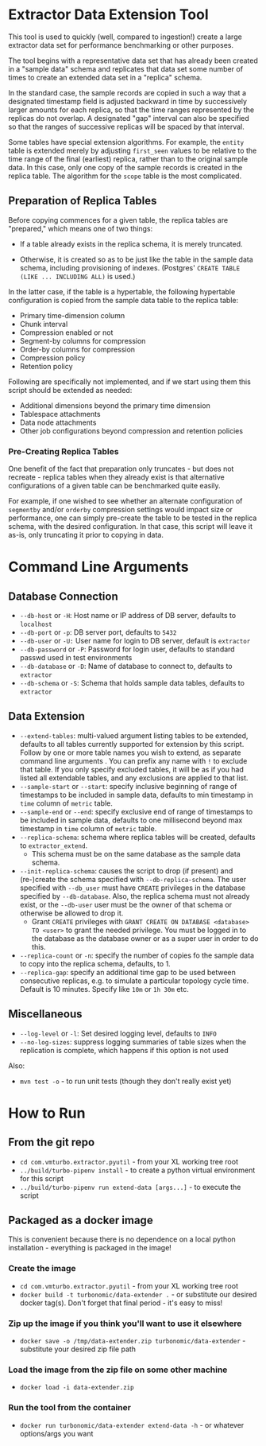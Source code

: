 # Extractor Data Extension Tool

This tool is used to quickly (well, compared to ingestion!) create a large extractor data set
for performance benchmarking or other purposes.

The tool begins with a representative data set that has already been created in a "sample data"
schema and replicates that data set some number of times to create an extended data set in a
"replica" schema.

In the standard case, the sample records are copied in such a way that a designated timestamp
field is adjusted backward in time by successively larger amounts for each replica,
so that the time ranges represented by the replicas do not overlap. A designated "gap" interval
can also be specified so that the ranges of successive replicas will be spaced by that interval.

Some tables have special extension algorithms. For example, the `entity` table is extended merely
by adjusting `first_seen` values to be relative to the time range of the final (earliest) replica,
rather than to the original sample data. In this case, only one copy of the sample records is
created in the replica table. The algorithm for the `scope` table is the most complicated.

## Preparation of Replica Tables

Before copying commences for a given table, the replica tables are "prepared," which means one of
two things:

* If a table already exists in the replica schema, it is merely truncated.

* Otherwise, it is created so as to be just like the table in the sample data schema, including
  provisioning of indexes. (Postgres' `CREATE TABLE (LIKE ... INCLUDING ALL)` is used.)
  
In the latter case, if the table is a hypertable, the following hypertable configuration is
copied from the sample data table to the replica table:

* Primary time-dimension column
* Chunk interval
* Compression enabled or not
* Segment-by columns for compression
* Order-by columns for compression
* Compression policy
* Retention policy

Following are specifically not implemented, and if we start using them this script should be
extended as needed:

* Additional dimensions beyond the primary time dimension
* Tablespace attachments
* Data node attachments
* Other job configurations beyond compression and retention policies

### Pre-Creating Replica Tables

One benefit of the fact that preparation only truncates - but does not recreate - replica tables
when they already exist is that alternative configurations of a given table can be benchmarked quite
easily.

For example, if one wished to see whether an alternate configuration of `segmentby` and/or
`orderby` compression settings would impact size or performance, one can simply pre-create the table
to be tested in the replica schema, with the desired configuration. In that case, this script will
leave it as-is, only truncating it prior to copying in data.

# Command Line Arguments

## Database Connection

* `--db-host` or `-H`: Host name or IP address of DB server, defaults to `localhost`
* `--db-port` or `-p`: DB server port, defaults to `5432`
* `--db-user` or `-U:` User name for login to DB server, default is `extractor`
* `--db-password` or `-P`: Password for login user, defaults to standard passwd used in test
  environments
* `--db-database` or `-D`: Name of database to connect to, defaults to `extractor`
* `--db-schema` or `-S`: Schema that holds sample data tables, defaults to `extractor`

## Data Extension

* `--extend-tables`: multi-valued argument listing tables to be extended, defaults to all tables 
  currently supported for extension by this script. Follow by one or more table names you wish to 
  extend, as separate command line arguments . You can prefix any name with `!` to exclude that 
  table. If you only specify excluded tables, it will be as if you had listed all extendable tables, 
  and any exclusions are applied to that list.
* `--sample-start` or `--start`: specify inclusive beginning of range of timestamps to be included
  in sample data, defaults to min timestamp in `time` column of `metric` table.
* `--sample-end` or `--end`: specify exclusive end of range of timestamps to be included in sample
  data, defaults to one millisecond beyond max timestamp in `time` column of `metric` table.
* `--replica-schema`: schema where replica tables will be created, defaults to `extractor_extend`.
    * This schema must be on the same database as the sample data schema.
* `--init-replica-schema`: causes the script to drop (if present) and (re-)create the schema 
  specified with `--db-replica-schema`. The user specified with `--db_user` must have `CREATE`
  privileges in the database specified by `--db-database`. Also, the replica schema must not
  already exist, or the `--db-user` user must be the owner of that schema or otherwise be allowed
  to drop it.
    * Grant `CREATE` privileges with `GRANT CREATE ON DATABASE <database> TO <user>` to grant the
      needed privilege. You must be logged in to the database as the database owner or as a super
      user in order to do this.
* `--replica-count` or `-n`: specify the number of copies fo the sample data to copy into the
  replica schema, defaults, to 1.
* `--replica-gap`: specify an additional time gap to be used between consecutive replicas, e.g. to
  simulate a particular topology cycle time. Default is 10 minutes. Specify like `10m` or `1h 30m`
  etc.

## Miscellaneous

* `--log-level` or `-l`: Set desired logging level, defaults to `INFO`
* `--no-log-sizes`: suppress logging summaries of table sizes when the replication is complete,
which happens if this option is not used


Also:

* `mvn test -o` - to run unit tests (though they don't really exist yet)

# How to Run

## From the git repo
* `cd com.vmturbo.extractor.pyutil` - from your XL working tree root
* `../build/turbo-pipenv install` - to create a python virtual environment for this script
* `../build/turbo-pipenv run extend-data [args...]` - to execute the script

## Packaged as a docker image
This is convenient because there is no dependence on a local python installation - everything
is packaged in the image!

### Create the image
* `cd com.vmturbo.extractor.pyutil` - from your XL working tree root
* `docker build -t turbonomic/data-extender .` - or substitute our desired docker tag(s). 
Don't forget that final period - it's easy to miss!

### Zip up the image if you think you'll want to use it elsewhere
* `docker save -o /tmp/data-extender.zip turbonomic/data-extender` - substitute your desired zip 
file path

### Load the image from the zip file on some other machine  
* `docker load -i data-extender.zip`

### Run the tool from the container
* `docker run turbonomic/data-extender extend-data -h` - or whatever options/args you want
